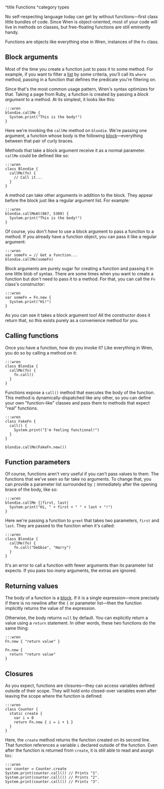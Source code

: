 ^title Functions
^category types

No self-respecting language today can get by without functions&mdash;first
class little bundles of code. Since Wren is object-oriented, most of your code
will live in methods on classes, but free-floating functions are still
eminently handy.

Functions are objects like everything else in Wren, instances of the `Fn`
class.

## Block arguments

Most of the time you create a function just to pass it to some method. For
example, if you want to filter a [list](lists.html) by some criteria, you'll
call its `where` method, passing in a function that defines the predicate
you're filtering on.

Since that's the most common usage pattern, Wren's syntax optimizes for that.
Taking a page from Ruby, a function is created by passing a *block argument* to
a method. At its simplest, it looks like this:

    :::wren
    blondie.callMe {
      System.print("This is the body!")
    }

Here we're invoking the `callMe` method on `blondie`. We're passing one
argument, a function whose body is the following
[block](syntax.html#blocks)&mdash;everything between that pair of curly braces.

Methods that take a block argument receive it as a normal parameter. `callMe`
could be defined like so:

    :::wren
    class Blondie {
      callMe(fn) {
        // Call it...
      }
    }

A method can take other arguments in addition to the block. They appear before
the block just like a regular argument list. For example:

    :::wren
    blondie.callMeAt(867, 5309) {
      System.print("This is the body!")
    }

Of course, you don't *have* to use a block argument to pass a function to a
method. If you already have a function object, you can pass it like a regular
argument:

    :::wren
    var someFn = // Get a function...
    blondie.callMe(someFn)

Block arguments are purely sugar for creating a function and passing it in one
little blob of syntax. There are some times when you want to create a function
but *don't* need to pass it to a method. For that, you can call the `Fn`
class's constructor:

    :::wren
    var someFn = Fn.new {
      System.print("Hi!")
    }

As you can see it takes a block argument too! All the constructor does it
return that, so this exists purely as a convenience method for you.

## Calling functions

Once you have a function, how do you invoke it? Like everything in Wren, you do
so by calling a method on it:

    :::wren
    class Blondie {
      callMe(fn) {
        fn.call()
      }
    }

Functions expose a `call()` method that executes the body of the function. This
method is dynamically-dispatched like any other, so you can define your own
"function-like" classes and pass them to methods that expect "real" functions.

    :::wren
    class FakeFn {
      call() {
        System.print("I'm feeling functional!")
      }
    }

    blondie.callMe(FakeFn.new())

## Function parameters

Of course, functions aren't very useful if you can't pass values to them. The
functions that we've seen so far take no arguments. To change that, you can
provide a parameter list surrounded by `|` immediately after the opening brace
of the body, like so:

    :::wren
    blondie.callMe {|first, last|
      System.print("Hi, " + first + " " + last + "!")
    }

Here we're passing a function to `greet` that takes two parameters, `first` and
`last`. They are passed to the function when it's called:

    :::wren
    class Blondie {
      callMe(fn) {
        fn.call("Debbie", "Harry")
      }
    }

It's an error to call a function with fewer arguments than its parameter list
expects. If you pass too *many* arguments, the extras are ignored.

## Returning values

The body of a function is a [block](syntax.html#blocks). If it is a single
expression&mdash;more precisely if there is no newline after the `{` or
parameter list&mdash;then the function implicitly returns the value of the
expression.

Otherwise, the body returns `null` by default. You can explicitly return a
value using a `return` statement. In other words, these two functions do the
same thing:

    :::wren
    Fn.new { "return value" }

    Fn.new {
      return "return value"
    }

## Closures

As you expect, functions are closures&mdash;they can access variables defined
outside of their scope. They will hold onto closed-over variables even after
leaving the scope where the function is defined:

    :::wren
    class Counter {
      static create {
        var i = 0
        return Fn.new { i = i + 1 }
      }
    }

Here, the `create` method returns the function created on its second line. That
function references a variable `i` declared outside of the function. Even after
the function is returned from `create`, it is still able to read and assign
to`i`:

    :::wren
    var counter = Counter.create
    System.print(counter.call()) // Prints "1".
    System.print(counter.call()) // Prints "2".
    System.print(counter.call()) // Prints "3".
